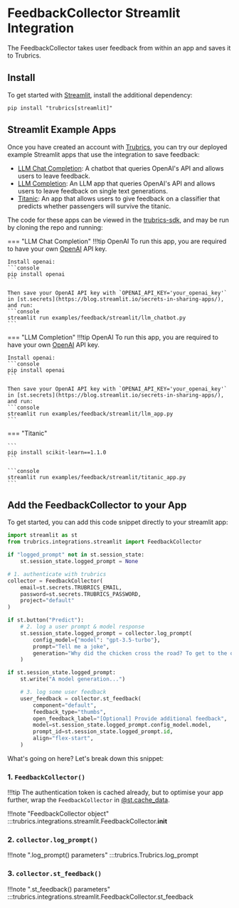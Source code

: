 # FeedbackCollector Streamlit Integration
The FeedbackCollector takes user feedback from within an app and saves it to Trubrics.

## Install
To get started with [Streamlit](https://streamlit.io/), install the additional dependency:

```console
pip install "trubrics[streamlit]"
```

## Streamlit Example Apps
Once you have created an account with [Trubrics](https://trubrics.streamlit.app/), you can try our deployed example Streamlit apps that use the integration to save feedback:

- [LLM Chat Completion](https://trubrics-llm-example-chatbot.streamlit.app/): A chatbot that queries OpenAI's API and allows users to leave feedback.
- [LLM Completion](https://trubrics-llm-example.streamlit.app/): An LLM app that queries OpenAI's API and allows users to leave feedback on single text generations.
- [Titanic](https://trubrics-titanic-example.streamlit.app/): An app that allows users to give feedback on a classifier that predicts whether passengers will survive the titanic.

The code for these apps can be viewed in the [trubrics-sdk](https://github.com/trubrics/trubrics-sdk/tree/main/examples), and may be run by cloning the repo and running:

=== "LLM Chat Completion"
    !!!tip OpenAI
        To run this app, you are required to have your own [OpenAI](https://platform.openai.com/overview) API key.

    Install openai:
    ```console
    pip install openai
    ```

    Then save your OpenAI API key with `OPENAI_API_KEY='your_openai_key'` in [st.secrets](https://blog.streamlit.io/secrets-in-sharing-apps/), and run:
    ```console
    streamlit run examples/feedback/streamlit/llm_chatbot.py
    ```

=== "LLM Completion"
    !!!tip OpenAI
        To run this app, you are required to have your own [OpenAI](https://platform.openai.com/overview) API key.

    Install openai:
    ```console
    pip install openai
    ```

    Then save your OpenAI API key with `OPENAI_API_KEY='your_openai_key'` in [st.secrets](https://blog.streamlit.io/secrets-in-sharing-apps/), and run:
    ```console
    streamlit run examples/feedback/streamlit/llm_app.py
    ```

=== "Titanic"

    ```
    pip install scikit-learn==1.1.0
    ```

    ```console
    streamlit run examples/feedback/streamlit/titanic_app.py
    ```

## Add the FeedbackCollector to your App
To get started, you can add this code snippet directly to your streamlit app:
```py
import streamlit as st
from trubrics.integrations.streamlit import FeedbackCollector

if "logged_prompt" not in st.session_state:
    st.session_state.logged_prompt = None

# 1. authenticate with trubrics
collector = FeedbackCollector(
    email=st.secrets.TRUBRICS_EMAIL,
    password=st.secrets.TRUBRICS_PASSWORD,
    project="default"
)

if st.button("Predict"):
    # 2. log a user prompt & model response
    st.session_state.logged_prompt = collector.log_prompt(
        config_model={"model": "gpt-3.5-turbo"},
        prompt="Tell me a joke",
        generation="Why did the chicken cross the road? To get to the other side.",
    )

if st.session_state.logged_prompt:
    st.write("A model generation...")

    # 3. log some user feedback
    user_feedback = collector.st_feedback(
        component="default",
        feedback_type="thumbs",
        open_feedback_label="[Optional] Provide additional feedback",
        model=st.session_state.logged_prompt.config_model.model,
        prompt_id=st.session_state.logged_prompt.id,
        align="flex-start",
    )
```

What's going on here? Let's break down this snippet:

### 1. `FeedbackCollector()`

!!!tip
    The authentication token is cached already, but to optimise your app further, wrap the `FeedbackCollector` in [@st.cache_data](https://docs.streamlit.io/library/api-reference/performance/st.cache_data).

!!!note "FeedbackCollector object"
    :::trubrics.integrations.streamlit.FeedbackCollector.__init__

### 2. `collector.log_prompt()`

!!!note ".log_prompt() parameters"
    :::trubrics.Trubrics.log_prompt

### 3. `collector.st_feedback()`

!!!note ".st_feedback() parameters"
    :::trubrics.integrations.streamlit.FeedbackCollector.st_feedback
